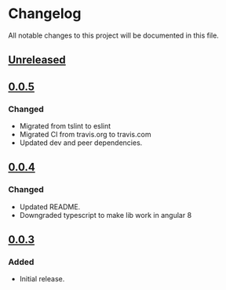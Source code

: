 # Changelog

All notable changes to this project will be documented in this file.

## [Unreleased]
[unreleased]: https://github.com/adexin/spinners-angular/compare/v0.0.5...HEAD

## [0.0.5]
[0.0.5]: https://github.com/adexin/spinners-angular/compare/v0.0.4...v0.0.5

### Changed
- Migrated from tslint to eslint
- Migrated CI from travis.org to travis.com
- Updated dev and peer dependencies.

## [0.0.4]
[0.0.4]: https://github.com/adexin/spinners-angular/compare/v0.0.3...v0.0.4

### Changed
- Updated README.
- Downgraded typescript to make lib work in angular 8

## [0.0.3]
[0.0.3]: https://github.com/adexin/spinners-angular/releases/tag/v0.0.3

### Added
- Initial release.
